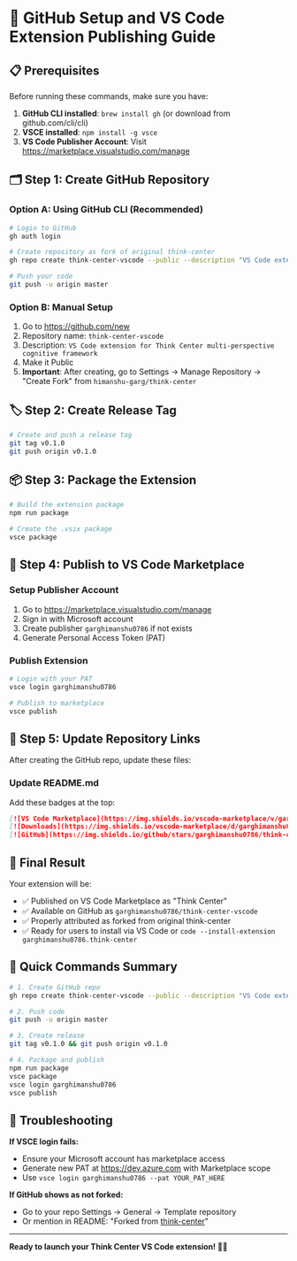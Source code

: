 # 🚀 GitHub Setup and VS Code Extension Publishing Guide

## 📋 Prerequisites

Before running these commands, make sure you have:

1. **GitHub CLI installed**: `brew install gh` (or download from github.com/cli/cli)
2. **VSCE installed**: `npm install -g vsce`
3. **VS Code Publisher Account**: Visit https://marketplace.visualstudio.com/manage

## 🗂️ Step 1: Create GitHub Repository

### Option A: Using GitHub CLI (Recommended)
```bash
# Login to GitHub
gh auth login

# Create repository as fork of original think-center
gh repo create think-center-vscode --public --description "VS Code extension for Think Center multi-perspective cognitive framework - forked from think-center" --clone=false

# Push your code
git push -u origin master
```

### Option B: Manual Setup
1. Go to https://github.com/new
2. Repository name: `think-center-vscode`
3. Description: `VS Code extension for Think Center multi-perspective cognitive framework`
4. Make it Public
5. **Important**: After creating, go to Settings → Manage Repository → "Create Fork" from `himanshu-garg/think-center`

## 🏷️ Step 2: Create Release Tag
```bash
# Create and push a release tag
git tag v0.1.0
git push origin v0.1.0
```

## 📦 Step 3: Package the Extension
```bash
# Build the extension package
npm run package

# Create the .vsix package
vsce package
```

## 🌟 Step 4: Publish to VS Code Marketplace

### Setup Publisher Account
1. Go to https://marketplace.visualstudio.com/manage
2. Sign in with Microsoft account
3. Create publisher `garghimanshu0786` if not exists
4. Generate Personal Access Token (PAT)

### Publish Extension
```bash
# Login with your PAT
vsce login garghimanshu0786

# Publish to marketplace
vsce publish
```

## 🔗 Step 5: Update Repository Links

After creating the GitHub repo, update these files:

### Update README.md
Add these badges at the top:
```markdown
[![VS Code Marketplace](https://img.shields.io/vscode-marketplace/v/garghimanshu0786.think-center.svg)](https://marketplace.visualstudio.com/items?itemName=garghimanshu0786.think-center)
[![Downloads](https://img.shields.io/vscode-marketplace/d/garghimanshu0786.think-center.svg)](https://marketplace.visualstudio.com/items?itemName=garghimanshu0786.think-center)
[![GitHub](https://img.shields.io/github/stars/garghimanshu0786/think-center-vscode.svg?style=social)](https://github.com/garghimanshu0786/think-center-vscode)
```

## 🎯 Final Result

Your extension will be:
- ✅ Published on VS Code Marketplace as "Think Center"
- ✅ Available on GitHub as `garghimanshu0786/think-center-vscode`
- ✅ Properly attributed as forked from original think-center
- ✅ Ready for users to install via VS Code or `code --install-extension garghimanshu0786.think-center`

## 🚀 Quick Commands Summary
```bash
# 1. Create GitHub repo
gh repo create think-center-vscode --public --description "VS Code extension for Think Center multi-perspective cognitive framework"

# 2. Push code
git push -u origin master

# 3. Create release
git tag v0.1.0 && git push origin v0.1.0

# 4. Package and publish
npm run package
vsce package
vsce login garghimanshu0786
vsce publish
```

## 🔧 Troubleshooting

**If VSCE login fails:**
- Ensure your Microsoft account has marketplace access
- Generate new PAT at https://dev.azure.com with Marketplace scope
- Use `vsce login garghimanshu0786 --pat YOUR_PAT_HERE`

**If GitHub shows as not forked:**
- Go to your repo Settings → General → Template repository
- Or mention in README: "Forked from [think-center](https://github.com/himanshu-garg/think-center)"

---
**Ready to launch your Think Center VS Code extension! 🧠✨**
